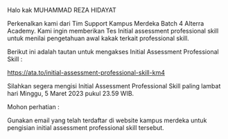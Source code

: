 Halo kak MUHAMMAD REZA HIDAYAT

 

Perkenalkan kami dari Tim Support Kampus Merdeka Batch 4 Alterra Academy. Kami ingin memberikan Tes Initial assessment professional skill untuk menilai pengetahuan awal kakak terkait professional skill.

 

Berikut ini adalah tautan untuk mengakses Initial Assessment Professional Skill :

 

https://ata.to/initial-assessment-professional-skill-km4

 

Silahkan segera mengisi Initial Assessment Professional Skill paling lambat hari Minggu, 5 Maret 2023 pukul 23.59 WIB.

 

Mohon perhatian :

Gunakan email yang telah terdaftar di website kampus merdeka untuk pengisian initial assessment professional skill tersebut.